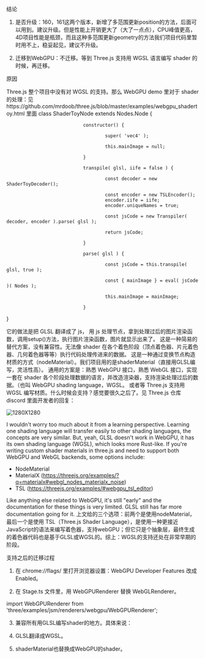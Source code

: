 结论

1. 是否升级：160，161这两个版本，新增了多范围更新position的方法，后面可以用到。建议升级。但是性能上开销更大了（大了一点点），CPU峰值更高，4D项目性能是瓶颈，而且这种多范围更新geometry的方法我们项目代码里暂时用不上，稳妥起见，建议不升级。

2. 迁移到WebGPU：不迁移。等到 Three.js 支持用 WGSL 语言编写 shader 的时候，再迁移。

原因

Three.js 整个项目中没有对 WGSL 的支持。那么 WebGPU demo 里对于 shader 的处理：见https://github.com/mrdoob/three.js/blob/master/examples/webgpu_shadertoy.html 里面
class ShaderToyNode extends Nodes.Node {

                                constructor() {

                                        super( 'vec4' );

                                        this.mainImage = null;

                                }

                                transpile( glsl, iife = false ) {

                                        const decoder = new ShaderToyDecoder();

                                        const encoder = new TSLEncoder();
                                        encoder.iife = iife;
                                        encoder.uniqueNames = true;

                                        const jsCode = new Transpiler( decoder, encoder ).parse( glsl );

                                        return jsCode;

                                }

                                parse( glsl ) {

                                        const jsCode = this.transpile( glsl, true );

                                        const { mainImage } = eval( jsCode )( Nodes );

                                        this.mainImage = mainImage;

                                }
}

它的做法是把 GLSL 翻译成了 js， 用 js 处理节点，拿到处理过后的图片渲染函数，调用setup()方法，执行图片渲染函数，图片就显示出来了。 
这是一种简易的替代方案，没有兼容性。无法像 shader 在各个着色阶段（顶点着色器、片元着色器、几何着色器等等）执行代码处理传进来的数据。
这是一种通过变换节点构造材质的方式（nodeMaterial）。我们项目用的是shaderMaterial（直接用GLSL编写，灵活性高）。
通用的方案是：熟悉 WebGPU 接口，熟悉 WebGL 接口，实现一套在 shader 各个阶段处理数据的语言，并改造渲染器，支持渲染处理过后的数据。（也叫 WebGPU shading language，WGSL。
或者等 Three.js 支持用 WGSL 编写材质。什么时候会支持？感觉要很久之后了。见 Three.js 仓库 discord 里面开发者的回复：

![1280X1280](https://github.com/xiyanma/blog/assets/37499101/b73dc764-0e7c-4498-a0d5-5bc2cb868ff3)


I wouldn't worry too much about it from a learning perspective. Learning one shading language will transfer easily to other shading languages, the concepts are very similar.
But, yeah, GLSL doesn't work in WebGPU, it has its own shading language (WGSL), which looks more Rust-like. If you're writing custom shader materials in three.js and need to support both WebGPU and WebGL backends, some options include:
  - NodeMaterial
  - MaterialX (https://threejs.org/examples/?q=materialx#webgl_nodes_materialx_noise)
  - TSL (https://threejs.org/examples/#webgpu_tsl_editor)

Like anything else related to WebGPU, it's still "early" and the documentation for these things is very limited. GLSL still has far more documentation going for it. 
上文给的三个选项：前两个是使用nodeMaterial，最后一个是使用 TSL（Three.js Shader Language），是使用一种更接近JavaScript的语法来编写着色器，支持webGPU；但它只是个抽象层，最终生成的着色器代码也是基于GLSL或WGSL的。综上：WGSL的支持还处在非常早期的阶段。


支持之后的迁移过程

1. 在  chrome://flags/  里打开浏览器设置：WebGPU Developer Features 改成 Enabled。

2. 在 Stage.ts 文件里，用  WebGPURenderer 替换 WebGLRenderer。

import WebGPURenderer from 'three/examples/jsm/renderers/webgpu/WebGPURenderer';

3. 兼容所有用GLSL编写shader的地方。具体来说：

  1. GLSL翻译成WGSL。

  2. shaderMaterial也替换成WebGPU的shader。
